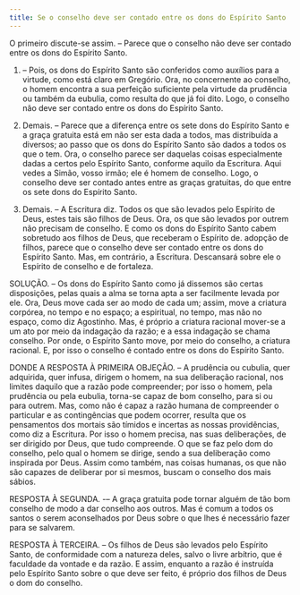 ```yaml
---
title: Se o conselho deve ser contado entre os dons do Espírito Santo
---
```


O primeiro discute-se assim. – Parece que o conselho não deve ser contado entre os dons do Espírito Santo.  

1. – Pois, os dons do Espírito Santo são conferidos como auxílios para a virtude, como está claro em Gregório. Ora, no concernente ao conselho, o homem encontra a sua perfeição suficiente pela virtude da prudência ou também da eubulia, como resulta do que já foi dito. Logo, o conselho não deve ser contado entre os dons do Espírito Santo.  

2. Demais. – Parece que a diferença entre os sete dons do Espírito Santo e a graça gratuita está em não ser esta dada a todos, mas distribuída a diversos; ao passo que os dons do Espírito Santo são dados a todos os que o tem. Ora, o conselho parece ser daquelas coisas especialmente dadas a certos pelo Espírito Santo, conforme aquilo da Escritura. Aqui vedes a Simão, vosso irmão; ele é homem de conselho. Logo, o conselho deve ser contado antes entre as graças gratuitas, do que entre os sete dons do Espírito Santo.  

3. Demais. – A Escritura diz. Todos os que são levados pelo Espírito de Deus, estes tais são filhos de Deus. Ora, os que são levados por outrem não precisam de conselho. E como os dons do Espírito Santo cabem sobretudo aos filhos de Deus, que receberam o Espírito de. adopção de filhos, parece que o conselho deve ser contado entre os dons do Espírito Santo.  Mas, em contrário, a Escritura. Descansará sobre ele o Espírito de conselho e de fortaleza.  

SOLUÇÃO. – Os dons do Espírito Santo como já dissemos são certas disposições, pelas quais a alma se torna apta a ser facilmente levada por ele. Ora, Deus move cada ser ao modo de cada um; assim, move a criatura corpórea, no tempo e no espaço; a espiritual, no tempo, mas não no espaço, como diz Agostinho. Mas, é próprio a criatura racional mover-se a um ato por meio da indagação da razão; e a essa indagação se chama conselho. Por onde, o Espírito Santo move, por meio do conselho, a criatura racional. E, por isso o conselho é contado entre os dons do Espírito Santo.  

DONDE A RESPOSTA À PRIMEIRA OBJEÇÃO. – A prudência ou cubulia, quer adquirida, quer infusa, dirigem o homem, na sua deliberação racional, nos limites daquilo que a razão pode compreender; por isso o homem, pela prudência ou pela eubulia, torna-se capaz de bom conselho, para si ou para outrem. Mas, como não é capaz a razão humana de compreender o particular e as contingências que podem ocorrer, resulta que os pensamentos dos mortais são tímidos e incertas as nossas providências, como diz a Escritura. Por isso o homem precisa, nas suas deliberações, de ser dirigido por Deus, que tudo compreende. O que se faz pelo dom do conselho, pelo qual o homem se dirige, sendo a sua deliberação como inspirada por Deus. Assim como também, nas coisas humanas, os que não são capazes de deliberar por si mesmos, buscam o conselho dos mais sábios.  

RESPOSTA À SEGUNDA. -– A graça gratuita pode tornar alguém de tão bom conselho de modo a dar conselho aos outros. Mas é comum a todos os santos o serem aconselhados por Deus sobre o que lhes é necessário fazer para se salvarem. 

RESPOSTA À TERCEIRA. – Os filhos de Deus são levados pelo Espírito Santo, de conformidade com a natureza deles, salvo o livre arbítrio, que é faculdade da vontade e da razão. E assim, enquanto a razão é instruída pelo Espírito Santo sobre o que deve ser feito, é próprio dos filhos de Deus o dom do conselho.